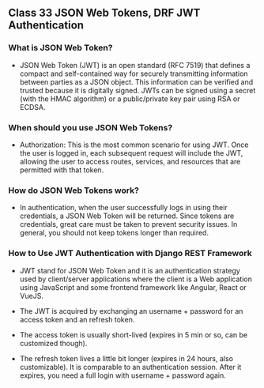 ## Class 33 JSON Web Tokens, DRF JWT Authentication

### What is JSON Web Token?

- JSON Web Token (JWT) is an open standard (RFC 7519) that defines a compact and self-contained way for securely transmitting information between parties as a JSON object. This information can be verified and trusted because it is digitally signed. JWTs can be signed using a secret (with the HMAC algorithm) or a public/private key pair using RSA or ECDSA.

### When should you use JSON Web Tokens?

- Authorization: This is the most common scenario for using JWT. Once the user is logged in, each subsequent request will include the JWT, allowing the user to access routes, services, and resources that are permitted with that token.

### How do JSON Web Tokens work?

- In authentication, when the user successfully logs in using their credentials, a JSON Web Token will be returned. Since tokens are credentials, great care must be taken to prevent security issues. In general, you should not keep tokens longer than required.

### How to Use JWT Authentication with Django REST Framework

- JWT stand for JSON Web Token and it is an authentication strategy used by client/server applications where the client is a Web application using JavaScript and some frontend framework like Angular, React or VueJS.

- The JWT is acquired by exchanging an username + password for an access token and an refresh token.

- The access token is usually short-lived (expires in 5 min or so, can be customized though).

- The refresh token lives a little bit longer (expires in 24 hours, also customizable). It is comparable to an authentication session. After it expires, you need a full login with username + password again.